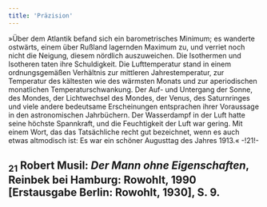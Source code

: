 ```yaml
---
title: 'Präzision'
---
```

»Über dem Atlantik befand sich ein barometrisches Minimum; es wanderte ostwärts, einem über Rußland lagernden Maximum zu, und verriet noch nicht die Neigung, diesem nördlich auszuweichen. Die Isothermen und Isotheren taten ihre Schuldigkeit. Die Lufttemperatur stand in einem ordnungsgemäßen Verhältnis zur mittleren Jahrestemperatur, zur Temperatur des kältesten wie des wärmsten Monats und zur aperiodischen monatlichen Temperaturschwankung. Der Auf- und Untergang der Sonne, des Mondes, der Lichtwechsel des Mondes, der Venus, des Saturnringes und viele andere bedeutsame Erscheinungen entsprachen ihrer Voraussage in den astronomischen Jahrbüchern. Der Wasserdampf in der Luft hatte seine höchste Spannkraft, und die Feuchtigkeit der Luft war gering. Mit einem Wort, das das Tatsächliche recht gut bezeichnet, wenn es auch etwas altmodisch ist: Es war ein schöner Augusttag des Jahres 1913.« -!21!-
## <sub class="subscript">**21**</sub> Robert Musil: _Der Mann ohne Eigenschaften_, Reinbek bei Hamburg: Rowohlt, 1990 [Erstausgabe Berlin: Rowohlt, 1930], S. 9.
